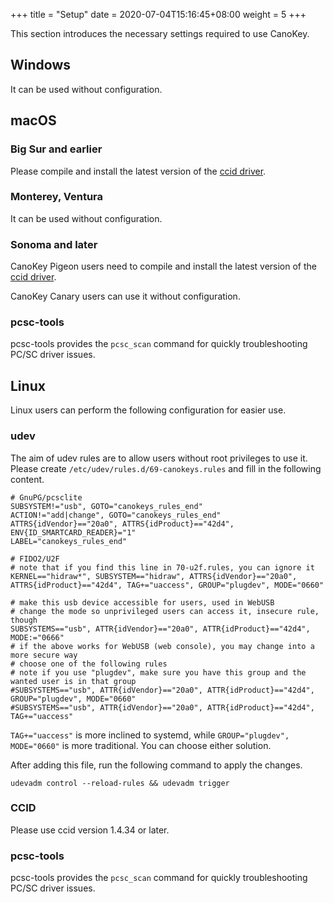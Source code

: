 +++
title = "Setup"
date =  2020-07-04T15:16:45+08:00
weight = 5
+++

This section introduces the necessary settings required to use CanoKey.

## Windows

It can be used without configuration.

## macOS

### Big Sur and earlier

Please compile and install the latest version of the [ccid driver](https://ccid.apdu.fr/).

### Monterey, Ventura

It can be used without configuration.

### Sonoma and later

CanoKey Pigeon users need to compile and install the latest version of the [ccid driver](https://ccid.apdu.fr/).

CanoKey Canary users can use it without configuration.

### pcsc-tools

pcsc-tools provides the `pcsc_scan` command for quickly troubleshooting PC/SC driver issues.

## Linux

Linux users can perform the following configuration for easier use.

### udev

The aim of udev rules are to allow users without root privileges to use it. Please create `/etc/udev/rules.d/69-canokeys.rules` and fill in the following content.

```
# GnuPG/pcsclite
SUBSYSTEM!="usb", GOTO="canokeys_rules_end"
ACTION!="add|change", GOTO="canokeys_rules_end"
ATTRS{idVendor}=="20a0", ATTRS{idProduct}=="42d4", ENV{ID_SMARTCARD_READER}="1"
LABEL="canokeys_rules_end"

# FIDO2/U2F
# note that if you find this line in 70-u2f.rules, you can ignore it
KERNEL=="hidraw*", SUBSYSTEM=="hidraw", ATTRS{idVendor}=="20a0", ATTRS{idProduct}=="42d4", TAG+="uaccess", GROUP="plugdev", MODE="0660"

# make this usb device accessible for users, used in WebUSB
# change the mode so unprivileged users can access it, insecure rule, though
SUBSYSTEMS=="usb", ATTR{idVendor}=="20a0", ATTR{idProduct}=="42d4", MODE:="0666"
# if the above works for WebUSB (web console), you may change into a more secure way
# choose one of the following rules
# note if you use "plugdev", make sure you have this group and the wanted user is in that group
#SUBSYSTEMS=="usb", ATTR{idVendor}=="20a0", ATTR{idProduct}=="42d4", GROUP="plugdev", MODE="0660"
#SUBSYSTEMS=="usb", ATTR{idVendor}=="20a0", ATTR{idProduct}=="42d4", TAG+="uaccess"
```

`TAG+="uaccess"` is more inclined to systemd, while `GROUP="plugdev", MODE="0660"` is more traditional. You can choose either solution.

After adding this file, run the following command to apply the changes.

```
udevadm control --reload-rules && udevadm trigger
```

### CCID

Please use ccid version 1.4.34 or later.

### pcsc-tools

pcsc-tools provides the `pcsc_scan` command for quickly troubleshooting PC/SC driver issues.